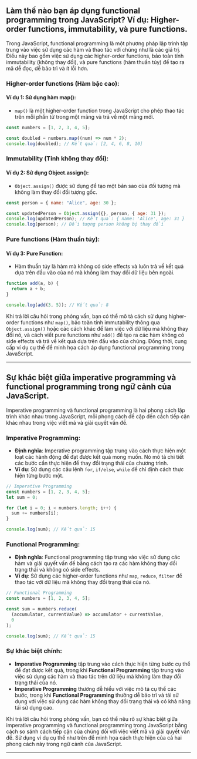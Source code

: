 ## Làm thế nào bạn áp dụng functional programming trong JavaScript? Ví dụ: Higher-order functions, immutability, và pure functions.

Trong JavaScript, functional programming là một phương pháp lập trình tập trung vào việc sử dụng các hàm và thao tác với chúng như là các giá trị. Điều này bao gồm việc sử dụng các higher-order functions, bảo toàn tính immutability (không thay đổi), và pure functions (hàm thuần túy) để tạo ra mã dễ đọc, dễ bảo trì và ít lỗi hơn.

### Higher-order functions (Hàm bậc cao):

#### Ví dụ 1: Sử dụng hàm map():

- `map()` là một higher-order function trong JavaScript cho phép thao tác trên mỗi phần tử trong một mảng và trả về một mảng mới.

```javascript
const numbers = [1, 2, 3, 4, 5];

const doubled = numbers.map((num) => num * 2);
console.log(doubled); // Kết quả: [2, 4, 6, 8, 10]
```

### Immutability (Tính không thay đổi):

#### Ví dụ 2: Sử dụng Object.assign():

- `Object.assign()` được sử dụng để tạo một bản sao của đối tượng mà không làm thay đổi đối tượng gốc.

```javascript
const person = { name: "Alice", age: 30 };

const updatedPerson = Object.assign({}, person, { age: 31 });
console.log(updatedPerson); // Kết quả: { name: 'Alice', age: 31 }
console.log(person); // Đối tượng person không bị thay đổi
```

### Pure functions (Hàm thuần túy):

#### Ví dụ 3: Pure Function:

- Hàm thuần túy là hàm mà không có side effects và luôn trả về kết quả dựa trên đầu vào của nó mà không làm thay đổi dữ liệu bên ngoài.

```javascript
function add(a, b) {
  return a + b;
}

console.log(add(3, 5)); // Kết quả: 8
```

Khi trả lời câu hỏi trong phỏng vấn, bạn có thể mô tả cách sử dụng higher-order functions như `map()`, bảo toàn tính immutability thông qua `Object.assign()` hoặc các cách khác để làm việc với dữ liệu mà không thay đổi nó, và cách viết pure functions như `add()` để tạo ra các hàm không có side effects và trả về kết quả dựa trên đầu vào của chúng. Đồng thời, cung cấp ví dụ cụ thể để minh họa cách áp dụng functional programming trong JavaScript.

---

## Sự khác biệt giữa imperative programming và functional programming trong ngữ cảnh của JavaScript.

Imperative programming và functional programming là hai phong cách lập trình khác nhau trong JavaScript, mỗi phong cách đề cập đến cách tiếp cận khác nhau trong việc viết mã và giải quyết vấn đề.

### Imperative Programming:

- **Định nghĩa**: Imperative programming tập trung vào cách thực hiện một loạt các hành động để đạt được kết quả mong muốn. Nó mô tả chi tiết các bước cần thực hiện để thay đổi trạng thái của chương trình.
- **Ví dụ**: Sử dụng các câu lệnh `for`, `if/else`, `while` để chỉ định cách thực hiện từng bước một.

```javascript
// Imperative Programming
const numbers = [1, 2, 3, 4, 5];
let sum = 0;

for (let i = 0; i < numbers.length; i++) {
  sum += numbers[i];
}

console.log(sum); // Kết quả: 15
```

### Functional Programming:

- **Định nghĩa**: Functional programming tập trung vào việc sử dụng các hàm và giải quyết vấn đề bằng cách tạo ra các hàm không thay đổi trạng thái và không có side effects.
- **Ví dụ**: Sử dụng các higher-order functions như `map`, `reduce`, `filter` để thao tác với dữ liệu mà không thay đổi trạng thái của nó.

```javascript
// Functional Programming
const numbers = [1, 2, 3, 4, 5];

const sum = numbers.reduce(
  (accumulator, currentValue) => accumulator + currentValue,
  0
);

console.log(sum); // Kết quả: 15
```

### Sự khác biệt chính:

- **Imperative Programming** tập trung vào cách thực hiện từng bước cụ thể để đạt được kết quả, trong khi **Functional Programming** tập trung vào việc sử dụng các hàm và thao tác trên dữ liệu mà không làm thay đổi trạng thái của nó.
- **Imperative Programming** thường dễ hiểu với việc mô tả cụ thể các bước, trong khi **Functional Programming** thường dễ bảo trì và tái sử dụng với việc sử dụng các hàm không thay đổi trạng thái và có khả năng tái sử dụng cao.

Khi trả lời câu hỏi trong phỏng vấn, bạn có thể nêu rõ sự khác biệt giữa imperative programming và functional programming trong JavaScript bằng cách so sánh cách tiếp cận của chúng đối với việc viết mã và giải quyết vấn đề. Sử dụng ví dụ cụ thể như trên để minh họa cách thực hiện của cả hai phong cách này trong ngữ cảnh của JavaScript.

---

